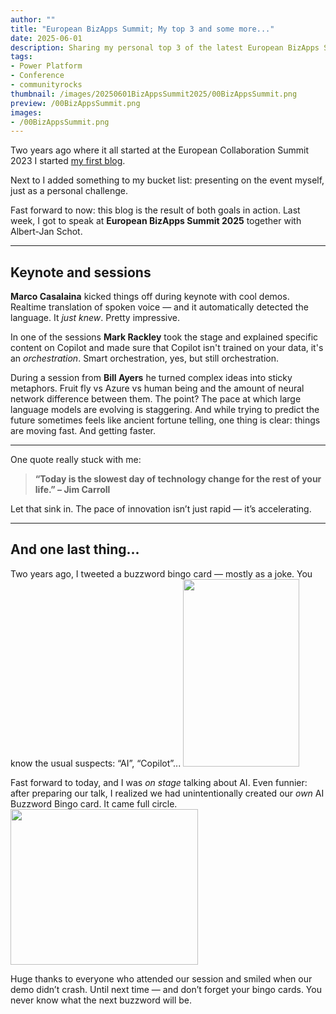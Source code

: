 ```yaml
---
author: ""
title: "European BizApps Summit; My top 3 and some more..."
date: 2025-06-01
description: Sharing my personal top 3 of the latest European BizApps Summit 
tags:
- Power Platform
- Conference
- communityrocks
thumbnail: /images/20250601BizAppsSummit2025/00BizAppsSummit.png
preview: /00BizAppsSummit.png
images: 
- /00BizAppsSummit.png
---
```




Two years ago where it all started at the European Collaboration Summit 2023 I started [my first blog](/blog/20230525-collaborationsummit2023/).

Next to I added something to my bucket list: presenting on the event myself, just as a personal challenge. 

Fast forward to now: this blog is the result of both goals in action. Last week, I got to speak at **European BizApps Summit 2025** together with Albert-Jan Schot. 

---

## Keynote and sessions

**Marco Casalaina** kicked things off during keynote with cool demos. Realtime translation of spoken voice — and it automatically detected the language. It *just knew*. Pretty impressive. 

In one of the sessions **Mark Rackley** took the stage and explained specific content on Copilot and made sure that Copilot isn't trained on your data, it's an *orchestration*. Smart orchestration, yes, but still orchestration. 

During a session from **Bill Ayers** he turned complex ideas into sticky metaphors. Fruit fly vs Azure vs human being and the amount of neural network difference between them. The point? The pace at which large language models are evolving is staggering. And while trying to predict the future sometimes feels like ancient fortune telling, one thing is clear: things are moving fast. And getting faster.

---

One quote really stuck with me:

> **“Today is the slowest day of technology change for the rest of your life.” – Jim Carroll**

Let that sink in. The pace of innovation isn’t just rapid — it’s accelerating.

---

## And one last thing...
Two years ago, I tweeted a buzzword bingo card — mostly as a joke. You know the usual suspects: “AI”, “Copilot”... 
<img src="/images/20250601BizAppsSummit2025/bingotweet.jpg" width="186" height="300">

Fast forward to today, and I was *on stage* talking about AI. Even funnier: after preparing our talk, I realized we had unintentionally created our *own* AI Buzzword Bingo card. It came full circle.
<img src="/images/20250601BizAppsSummit2025/buzzwordbingo.png" width="300" height="249">

Huge thanks to everyone who attended our session and smiled when our demo didn’t crash. Until next time — and don’t forget your bingo cards. You never know what the next buzzword will be.
